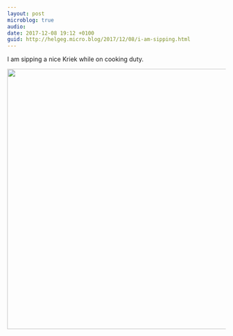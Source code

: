 ```yaml
---
layout: post
microblog: true
audio: 
date: 2017-12-08 19:12 +0100
guid: http://helgeg.micro.blog/2017/12/08/i-am-sipping.html
---
```

I am sipping a nice Kriek while on cooking duty. 

<img src="http://helgeg.micro.blog/uploads/2017/721d0d8ffc.jpg" width="600" height="600" />
